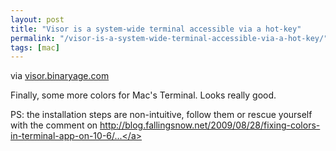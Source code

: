 ```yaml
---
layout: post
title: "Visor is a system-wide terminal accessible via a hot-key"
permalink: "/visor-is-a-system-wide-terminal-accessible-via-a-hot-key/"
tags: [mac]
---
```


via <a href="http://visor.binaryage.com/">visor.binaryage.com</a>

Finally, some more colors for Mac's Terminal. Looks really good.

PS: the installation steps are non-intuitive, follow them or rescue yourself with the comment on <a href="http://blog.fallingsnow.net/2009/08/28/fixing-colors-in-terminal-app-on-10-6/#comment-22543">http://blog.fallingsnow.net/2009/08/28/fixing-colors-in-terminal-app-on-10-6/...</a>

</div>
